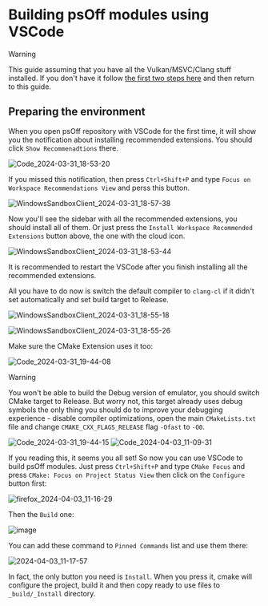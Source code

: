 # Building psOff modules using VSCode

> [!WARNING]
> This guide assuming that you have all the Vulkan/MSVC/Clang stuff installed. If you don't have it follow [the first two steps here](https://github.com/SysRay/psOff_public/wiki/Building-psOff-from-scratch) and then return to this guide.

## Preparing the environment

When you open psOff repository with VSCode for the first time, it will show you the notification about installing recommended extensions. You should click `Show Recommenadtions` there.

![Code_2024-03-31_18-53-20](https://github.com/igor725/psOff_public/assets/40758030/cf68c43d-880e-455d-861f-e79dd5fbc346)

If you missed this notification, then press `Ctrl+Shift+P` and type `Focus on Workspace Recommendations View` and perss this button.

![WindowsSandboxClient_2024-03-31_18-57-38](https://github.com/igor725/psOff_public/assets/40758030/0f880db8-99d3-45a8-bf58-ffd670c83ae7)

Now you'll see the sidebar with all the recommended extensions, you should install all of them. Or just press the `Install Workspace Recommended Extensions` button above, the one with the cloud icon.

![WindowsSandboxClient_2024-03-31_18-53-44](https://github.com/igor725/psOff_public/assets/40758030/f26d29ef-6d83-4dcd-9b6d-54a123f1730f)

It is recommended to restart the VSCode after you finish installing all the recommended extensions.

All you have to do now is switch the default compiler to `clang-cl` if it didn't set automatically and set build target to Release.

![WindowsSandboxClient_2024-03-31_18-55-18](https://github.com/igor725/psOff_public/assets/40758030/07a06620-e44a-4ab9-a98d-d44abd770551)

![WindowsSandboxClient_2024-03-31_18-55-26](https://github.com/igor725/psOff_public/assets/40758030/4b1c1821-d2b4-459f-905f-b06d057dcd38)

Make sure the CMake Extension uses it too:

![Code_2024-03-31_19-44-08](https://github.com/igor725/psOff_public/assets/40758030/d801a28f-8e57-4c1a-9c66-f45861b78e7f)

> [!WARNING]
> You won't be able to build the Debug version of emulator, you should switch CMake target to Release. But worry not, this target already uses debug symbols the only thing you should do to improve your debugging experience - disable compiler optimizations, open the main `CMakeLists.txt` file and change `CMAKE_CXX_FLAGS_RELEASE` flag `-Ofast` to `-O0`.
>
> ![Code_2024-03-31_19-44-15](https://github.com/igor725/psOff_public/assets/40758030/0ba33d03-31c7-4b36-814d-df8b5dd90545)
> ![Code_2024-04-03_11-09-31](https://github.com/igor725/psOff_public/assets/40758030/525039ee-97e5-48d1-8aef-411e78c26466)

If you reading this, it seems you all set! So now you can use VSCode to build psOff modules. Just press `Ctrl+Shift+P` and type `CMake Focus` and press `CMake: Focus on Project Status View` then click on the `Configure` button first:

![firefox_2024-04-03_11-16-29](https://github.com/igor725/psOff_public/assets/40758030/446c7fb1-a4e7-4b21-8ce5-2a3586e95042)

Then the `Build` one:

![image](https://github.com/igor725/psOff_public/assets/40758030/e890e20c-cc88-416c-8549-c55764a0dd88)

You can add these command to `Pinned Commands` list and use them there:

![2024-04-03_11-17-57](https://github.com/igor725/psOff_public/assets/40758030/1b83e2ed-d570-437a-bb2b-8b3ccd3cf084)

In fact, the only button you need is `Install`. When you press it, cmake will configure the project, build it and then copy ready to use files to `_build/_Install` directory.
